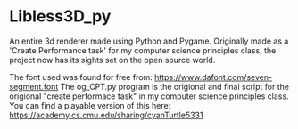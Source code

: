 # Libless3D_py
An entire 3d renderer made using Python and Pygame.
Originally made as a 'Create Performance task' for my computer science principles class,
the project now has its sights set on the open source world.

The font used was found for free from: https://www.dafont.com/seven-segment.font
The og_CPT.py program is the origional and final script for the origional 
"create performace task" in my computer science principles class.
You can find a playable version of this here: https://academy.cs.cmu.edu/sharing/cyanTurtle5331